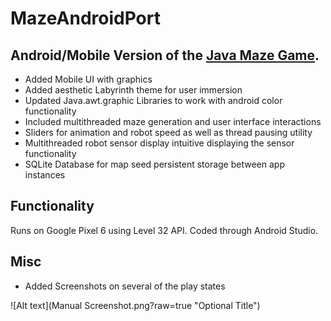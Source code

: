 # MazeAndroidPort

## Android/Mobile Version of the [Java Maze Game](https://github.com/cdmackinnon/JavaMaze). 

* Added Mobile UI with graphics
* Added aesthetic Labyrinth theme for user immersion
* Updated Java.awt.graphic Libraries to work with android color functionality
* Included multithreaded maze generation and user interface interactions
* Sliders for animation and robot speed as well as thread pausing utility
* Multithreaded robot sensor display intuitive displaying the sensor functionality
* SQLite Database for map seed persistent storage between app instances

## Functionality

Runs on Google Pixel 6 using Level 32 API. Coded through Android Studio. 

## Misc
* Added Screenshots on several of the play states

![Alt text](Manual Screenshot.png?raw=true "Optional Title")
